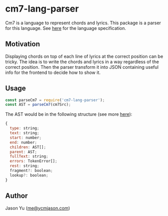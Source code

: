 # cm7-lang-parser

Cm7 is a language to represent chords and lyrics. This package is a parser for this language. See [here](docs/spec.md) for the language specification.

## Motivation
Displaying chords on top of each line of lyrics at the correct position can be tricky. The idea is to write the chords and lyrics in a way regardless of the correct position. Then the parser transform it into JSON containing useful info for the frontend to decide how to show it.

## Usage

```js
const parseCm7 = require('cm7-lang-parser');
const AST = parseCm7(cm7Src);
```

The AST would be in the following structure (see more [here](https://github.com/menduz/node-ebnf/blob/master/src/Parser.ts)):

```js
{
  type: string;
  text: string;
  start: number;
  end: number;
  children: AST[];
  parent: AST;
  fullText: string;
  errors: TokenError[];
  rest: string;
  fragment?: boolean;
  lookup?: boolean;
}
```

## Author

Jason Yu (me@ycmjason.com)
